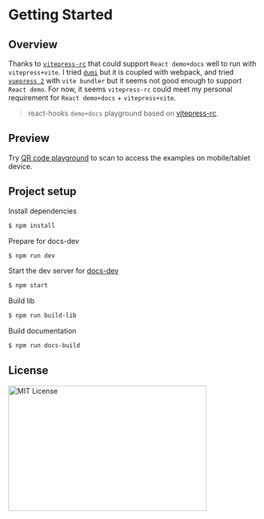 # Getting Started

## Overview

Thanks to [`vitepress-rc`](https://github.com/cvnine/vitepress-rc) that could support `React demo+docs` well to run with `vitepress+vite`. I tried [`dumi`](https://github.com/bluepower/dumi-react-hooks-poc) but it is coupled with webpack, and tried [`vuepress 2`](https://github.com/bluepower/vuepress-react-hooks-poc) with `vite bundler` but it seems not good enough to support `React demo`. For now, it seems `vitepress-rc` could meet my personal requirement for `React demo+docs` + `vitepress+vite`.

> react-hooks `demo+docs` playground based on [vitepress-rc](https://github.com/cvnine/vitepress-rc).

## Preview

Try [QR code playground](/components/qr-code/demo/index) to scan to access the examples on mobile/tablet device.

## Project setup

Install dependencies

```bash
$ npm install
```

Prepare for docs-dev

```bash
$ npm run dev
```

Start the dev server for [docs-dev](http://localhost:3000/rui-next/)

```bash
$ npm start
```

Build lib

```bash
$ npm run build-lib
```

Build documentation

```bash
$ npm run docs-build
```

## License

<img src="https://nikoni.top/images/niko-mit-react.png" alt="MIT License" width="396" height="250"/>
